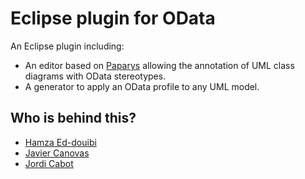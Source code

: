 Eclipse plugin for OData
========

An Eclipse plugin including:

* An editor based on [Paparys](https://eclipse.org/papyrus/ "paparys") allowing the annotation of UML class diagrams with OData stereotypes.
* A generator to apply an OData profile to any UML model.


Who is behind this?
-----------------------
* [Hamza Ed-douibi](http://github.com/hamzaed/ "Hamza Ed-douibi")
* [Javier Canovas](http://github.com/jlcanovas/ "Javier Canovas")
* [Jordi Cabot](http://github.com/jcabot/ "Jordi Cabot")



